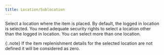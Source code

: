 ```yaml
---
title: Location/Sublocation
---
```



Select a location where the item is placed. By default, the logged in  location is selected. You need adequate security rights to select a location  other than the logged in location. You can select more than one location.


{:.note}
If the item replenishment details for the  selected location are not defined it will be considered as zero.
